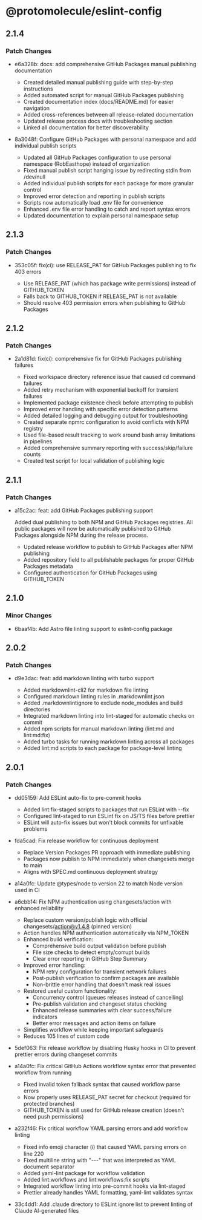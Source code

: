 # @protomolecule/eslint-config

## 2.1.4

### Patch Changes

- e6a328b: docs: add comprehensive GitHub Packages manual publishing documentation

  - Created detailed manual publishing guide with step-by-step instructions
  - Added automated script for manual GitHub Packages publishing
  - Created documentation index (docs/README.md) for easier navigation
  - Added cross-references between all release-related documentation
  - Updated release process docs with troubleshooting section
  - Linked all documentation for better discoverability

- 8a3048f: Configure GitHub Packages with personal namespace and add individual publish scripts

  - Updated all GitHub Packages configuration to use personal namespace (RobEasthope) instead of organization
  - Fixed manual publish script hanging issue by redirecting stdin from /dev/null
  - Added individual publish scripts for each package for more granular control
  - Improved error detection and reporting in publish scripts
  - Scripts now automatically load .env file for convenience
  - Enhanced .env file error handling to catch and report syntax errors
  - Updated documentation to explain personal namespace setup

## 2.1.3

### Patch Changes

- 353c05f: fix(ci): use RELEASE_PAT for GitHub Packages publishing to fix 403 errors

  - Use RELEASE_PAT (which has package write permissions) instead of GITHUB_TOKEN
  - Falls back to GITHUB_TOKEN if RELEASE_PAT is not available
  - Should resolve 403 permission errors when publishing to GitHub Packages

## 2.1.2

### Patch Changes

- 2a1d81d: fix(ci): comprehensive fix for GitHub Packages publishing failures

  - Fixed workspace directory reference issue that caused cd command failures
  - Added retry mechanism with exponential backoff for transient failures
  - Implemented package existence check before attempting to publish
  - Improved error handling with specific error detection patterns
  - Added detailed logging and debugging output for troubleshooting
  - Created separate npmrc configuration to avoid conflicts with NPM registry
  - Used file-based result tracking to work around bash array limitations in pipelines
  - Added comprehensive summary reporting with success/skip/failure counts
  - Created test script for local validation of publishing logic

## 2.1.1

### Patch Changes

- a15c2ac: feat: add GitHub Packages publishing support

  Added dual publishing to both NPM and GitHub Packages registries. All public packages will now be automatically published to GitHub Packages alongside NPM during the release process.

  - Updated release workflow to publish to GitHub Packages after NPM publishing
  - Added repository field to all publishable packages for proper GitHub Packages metadata
  - Configured authentication for GitHub Packages using GITHUB_TOKEN

## 2.1.0

### Minor Changes

- 6baaf4b: Add Astro file linting support to eslint-config package

## 2.0.2

### Patch Changes

- d9e3dac: feat: add markdown linting with turbo support

  - Added markdownlint-cli2 for markdown file linting
  - Configured markdown linting rules in .markdownlint.json
  - Added .markdownlintignore to exclude node_modules and build directories
  - Integrated markdown linting into lint-staged for automatic checks on commit
  - Added npm scripts for manual markdown linting (lint:md and lint:md:fix)
  - Added turbo tasks for running markdown linting across all packages
  - Added lint:md scripts to each package for package-level linting

## 2.0.1

### Patch Changes

- dd05159: Add ESLint auto-fix to pre-commit hooks

  - Added lint:fix-staged scripts to packages that run ESLint with --fix
  - Configured lint-staged to run ESLint fix on JS/TS files before prettier
  - ESLint will auto-fix issues but won't block commits for unfixable problems

- fda5cad: Fix release workflow for continuous deployment

  - Replace Version Packages PR approach with immediate publishing
  - Packages now publish to NPM immediately when changesets merge to main
  - Aligns with SPEC.md continuous deployment strategy

- a14a0fc: Update @types/node to version 22 to match Node version used in CI
- a6cbb14: Fix NPM authentication using changesets/action with enhanced reliability

  - Replace custom version/publish logic with official changesets/action@v1.4.8 (pinned version)
  - Action handles NPM authentication automatically via NPM_TOKEN
  - Enhanced build verification:
    - Comprehensive build output validation before publish
    - File size checks to detect empty/corrupt builds
    - Clear error reporting in GitHub Step Summary
  - Improved error handling:
    - NPM retry configuration for transient network failures
    - Post-publish verification to confirm packages are available
    - Non-brittle error handling that doesn't mask real issues
  - Restored useful custom functionality:
    - Concurrency control (queues releases instead of cancelling)
    - Pre-publish validation and changeset status checking
    - Enhanced release summaries with clear success/failure indicators
    - Better error messages and action items on failure
  - Simplifies workflow while keeping important safeguards
  - Reduces 105 lines of custom code

- 5def063: Fix release workflow by disabling Husky hooks in CI to prevent prettier errors during changeset commits
- a14a0fc: Fix critical GitHub Actions workflow syntax error that prevented workflow from running

  - Fixed invalid token fallback syntax that caused workflow parse errors
  - Now properly uses RELEASE_PAT secret for checkout (required for protected branches)
  - GITHUB_TOKEN is still used for GitHub release creation (doesn't need push permissions)

- a232f46: Fix critical workflow YAML parsing errors and add workflow linting

  - Fixed info emoji character (ℹ️) that caused YAML parsing errors on line 220
  - Fixed multiline string with "---" that was interpreted as YAML document separator
  - Added yaml-lint package for workflow validation
  - Added lint:workflows and lint:workflows:fix scripts
  - Integrated workflow linting into pre-commit hooks via lint-staged
  - Prettier already handles YAML formatting, yaml-lint validates syntax

- 33c4dd1: Add .claude directory to ESLint ignore list to prevent linting of Claude AI-generated files
